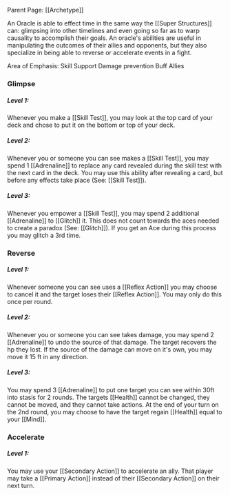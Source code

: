 Parent Page: [[Archetype]]

An Oracle is able to effect time in the same way the [[Super Structures]] can: glimpsing into other timelines and even going so far as to warp causality to accomplish their goals. An oracle's abilities are useful in manipulating the outcomes of their allies and opponents, but they also specialize in being able to reverse or accelerate events in a fight.

Area of Emphasis:
Skill Support
Damage prevention
Buff Allies


### Glimpse
##### Level 1: 
Whenever you make a [[Skill Test]], you may look at the top card of your deck and chose to put it on the bottom or top of your deck.

##### Level 2: 
Whenever you or someone you can see makes a [[Skill Test]], you may spend 1 [[Adrenaline]] to replace any card revealed during the skill test with the next card in the deck. You may use this ability after revealing a card, but before any effects take place (See: [[Skill Test]]).

##### Level 3: 
Whenever you empower a [[Skill Test]], you may spend 2 additional [[Adrenaline]] to [[Glitch]] it. This does not count towards the aces needed to create a paradox (See: [[Glitch]]). If you get an Ace during this process you may glitch a 3rd time. 



### Reverse
##### Level 1:
Whenever someone you can see uses a [[Reflex Action]] you may choose to cancel it and the target loses their [[Reflex Action]]. You may only do this once per round.

##### Level 2: 
Whenever you or someone you can see takes damage, you may spend 2 [[Adrenaline]] to undo the source of that damage. The target recovers the hp they lost. If the source of the damage can move on it's own, you may move it 15 ft in any direction.

##### Level 3:
You may spend 3 [[Adrenaline]] to put one target you can see within 30ft into stasis for 2 rounds. The targets [[Health]] cannot be changed, they cannot be moved, and they cannot take actions. At the end of your turn on the 2nd round, you may choose to have the target regain [[Health]] equal to your [[Mind]].


### Accelerate
##### Level 1:
You may use your [[Secondary Action]] to accelerate an ally. That player may take a [[Primary Action]] instead of their [[Secondary Action]] on their next turn.